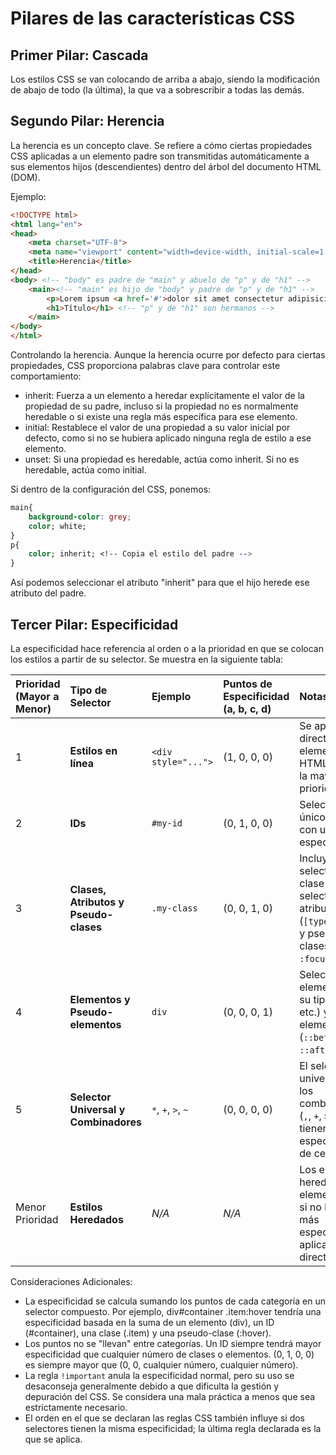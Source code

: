 # Pilares de las características CSS

## Primer Pilar: Cascada
Los estilos CSS se van colocando de arriba a abajo, siendo la modificación de abajo de todo (la última), la que va a sobrescribir a todas las demás.  

## Segundo Pilar: Herencia
La herencia es un concepto clave. Se refiere a cómo ciertas propiedades CSS aplicadas a un elemento padre son transmitidas automáticamente a sus elementos hijos (descendientes) dentro del árbol del documento HTML (DOM).  

Ejemplo:
```HTML
<!DOCTYPE html>
<html lang="en">
<head>
    <meta charset="UTF-8">
    <meta name="viewport" content="width=device-width, initial-scale=1.0">
    <title>Herencia</title>
</head>
<body> <!-- "body" es padre de "main" y abuelo de "p" y de "h1" -->
    <main><!-- "main" es hijo de "body" y padre de "p" y de "h1" --> 
        <p>Lorem ipsum <a href='#'>dolor sit amet consectetur adipisicing elit. Id quos nostrum dolorum unde consectetur saepe esse tenetur?</a> Atque nihil distinctio officia voluptates tenetur repellendus, non voluptatem ducimus incidunt rem sit? Lorem ipsum, dolor sit amet consectetur adipisicing elit. Saepe praesentium cum aut earum dolore error explicabo, quia doloribus, maxime pariatur vero. Doloremque similique quis vitae obcaecati maiores? Excepturi, alias accusamus.</p> <!-- "p" y de "h1" son hermanos -->
        <h1>Título</h1> <!-- "p" y de "h1" son hermanos -->
    </main>
</body>
</html>
```

Controlando la herencia. Aunque la herencia ocurre por defecto para ciertas propiedades, CSS proporciona palabras clave para controlar este comportamiento:  
- inherit: Fuerza a un elemento a heredar explícitamente el valor de la propiedad de su padre, incluso si la propiedad no es normalmente heredable o si existe una regla más específica para ese elemento.  
- initial: Restablece el valor de una propiedad a su valor inicial por defecto, como si no se hubiera aplicado ninguna regla de estilo a ese elemento.  
- unset: Si una propiedad es heredable, actúa como inherit. Si no es heredable, actúa como initial.  

Si dentro de la configuración del CSS, ponemos:  
```CSS
main{
    background-color: grey;
    color; white;
}
p{
    color; inherit; <!-- Copia el estilo del padre -->
}
```
Así podemos seleccionar el atributo "inherit" para que el hijo herede ese atributo del padre.  

## Tercer Pilar: Especificidad

La especificidad hace referencia al orden o a la prioridad en que se colocan los estilos a partir de su selector. Se muestra en la siguiente tabla:  

| Prioridad (Mayor a Menor) | Tipo de Selector                                    | Ejemplo             | Puntos de Especificidad (a, b, c, d) | Notas                                                                                                |
| :------------------------ | :-------------------------------------------------- | :------------------ | :--------------------------------- | :--------------------------------------------------------------------------------------------------- |
| 1                         | **Estilos en línea** | `<div style="...">` | (1, 0, 0, 0)                       | Se aplican directamente al elemento HTML. Tienen la mayor prioridad.                                  |
| 2                         | **IDs** | `#my-id`            | (0, 1, 0, 0)                       | Seleccionan un único elemento con un ID específico.                                                    |
| 3                         | **Clases, Atributos y Pseudo-clases** | `.my-class`         | (0, 0, 1, 0)                       | Incluyen selectores de clase (`.clase`), selectores de atributo (`[type="text"]`) y pseudo-clases (`:hover`, `:focus`, etc.). |
| 4                         | **Elementos y Pseudo-elementos** | `div`               | (0, 0, 0, 1)                       | Seleccionan elementos por su tipo (`p`, `h1`, `a`, etc.) y pseudo-elementos (`::before`, `::after`, etc.). |
| 5                         | **Selector Universal y Combinadores** | `*`, `+`, `>`, `~`  | (0, 0, 0, 0)                       | El selector universal (`*`) y los combinadores (`,`, `+`, `>`, `~`) tienen una especificidad de cero. |
| Menor Prioridad           | **Estilos Heredados** | *N/A* | *N/A* | Los estilos se heredan del elemento padre si no hay reglas más específicas aplicadas directamente. |

Consideraciones Adicionales:  
- La especificidad se calcula sumando los puntos de cada categoría en un selector compuesto. Por ejemplo, div#container .item:hover tendría una especificidad basada en la suma de un elemento (div), un ID (#container), una clase (.item) y una pseudo-clase (:hover).  
- Los puntos no se "llevan" entre categorías. Un ID siempre tendrá mayor especificidad que cualquier número de clases o elementos. (0, 1, 0, 0) es siempre mayor que (0, 0, cualquier número, cualquier número).  
- La regla `!important` anula la especificidad normal, pero su uso se desaconseja generalmente debido a que dificulta la gestión y depuración del CSS. Se considera una mala práctica a menos que sea estrictamente necesario.  
- El orden en el que se declaran las reglas CSS también influye si dos selectores tienen la misma especificidad; la última regla declarada es la que se aplica.
